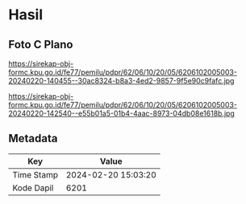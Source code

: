 # Hasil

## Foto C Plano

https://sirekap-obj-formc.kpu.go.id/fe77/pemilu/pdpr/62/06/10/20/05/6206102005003-20240220-140455--30ac8324-b8a3-4ed2-9857-9f5e90c9fafc.jpg

https://sirekap-obj-formc.kpu.go.id/fe77/pemilu/pdpr/62/06/10/20/05/6206102005003-20240220-142540--e55b01a5-01b4-4aac-8973-04db08e1618b.jpg


## Metadata

| Key        | Value               |
| ---------- | ------------------- |
| Time Stamp | 2024-02-20 15:03:20 |
| Kode Dapil | 6201                |



